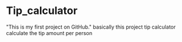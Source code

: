 # Tip_calculator
"This is my first project on GitHub."
basically this project tip calculator calculate the tip amount per person
